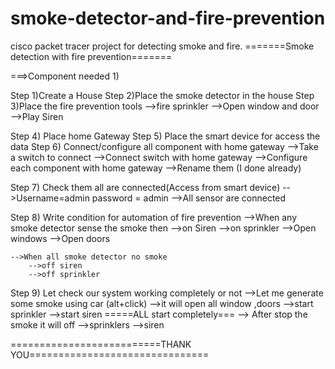 # smoke-detector-and-fire-prevention
cisco packet tracer project for detecting smoke and fire.
=======Smoke detection with fire prevention=======

===>Component needed
	1)

Step 1)Create a House
Step 2)Place the smoke detector in the house
Step 3)Place the fire prevention tools
	-->fire sprinkler
	-->Open window and door
	-->Play Siren

Step 4) Place home Gateway
Step 5) Place the smart device for access the data
Step 6) Connect/configure all component with home gateway
	-->Take a switch to connect 
	-->Connect switch with home gateway
	-->Configure each component with home gateway
	-->Rename them (I done already)

Step 7) Check them all are connected(Access from smart device)
	-->Username=admin password = admin
	-->All sensor are connected 

Step 8) Write condition for automation of fire prevention
	-->When any smoke detector sense the smoke then
		-->on Siren
		-->on sprinkler
		-->Open windows
		-->Open doors

	-->When all smoke detector no smoke
		-->off siren
		-->off sprinkler

Step 9) Let check our system working completely or not
	-->Let me generate some smoke using car (alt+click)
		-->it will open all window ,doors
		-->start sprinkler
		-->start siren
		=====ALL start completely===
	--> After stop the smoke it will off
		-->sprinklers 
		-->siren

==========================THANK YOU===============================
